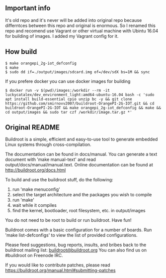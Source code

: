 ## Important info

It's old repo and it's never will be added into original repo because differntces between this repo and original is enormous.
So I renamed this repo and recomend use Vagrant or other virtual machine with Ubintu 16.04 for building of images.
I added my Vagrant config for it.

## How build
```
$ make orangepi_2g-iot_defconfig
$ make
$ sudo dd if=./output/images/sdcard.img of=/dev/sdX bs=1M && sync
```
If you prefere docker you can use docker images for building
```
$ docker run -v $(pwd)/images:/workdir --rm -it luckycatalex/dev_environment_light:amd64-ubuntu-16.04 bash -c 'sudo apt install build-essential cpio unzip bc -y && git clone https://github.com/smirnovv2007/buildroot-OrangePI-2G-IOT.git && cd buildroot-OrangePI-2G-IOT && make orangepi_2g-iot_defconfig && make && cd output/images && sudo tar czf /workdir/image.tar.gz *'
```

## Original README
Buildroot is a simple, efficient and easy-to-use tool to generate embedded
Linux systems through cross-compilation.

The documentation can be found in docs/manual. You can generate a text
document with 'make manual-text' and read output/docs/manual/manual.text.
Online documentation can be found at http://buildroot.org/docs.html

To build and use the buildroot stuff, do the following:

1) run 'make menuconfig'
2) select the target architecture and the packages you wish to compile
3) run 'make'
4) wait while it compiles
5) find the kernel, bootloader, root filesystem, etc. in output/images

You do not need to be root to build or run buildroot.  Have fun!

Buildroot comes with a basic configuration for a number of boards. Run
'make list-defconfigs' to view the list of provided configurations.

Please feed suggestions, bug reports, insults, and bribes back to the
buildroot mailing list: buildroot@buildroot.org
You can also find us on #buildroot on Freenode IRC.

If you would like to contribute patches, please read
https://buildroot.org/manual.html#submitting-patches
